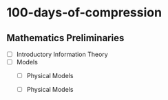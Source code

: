 # 100-days-of-compression

## Mathematics Preliminaries
- [ ] Introductory Information Theory
- [ ] Models
  - [ ] Physical Models
  - [ ] Physical Models
  
